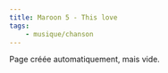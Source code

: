 ```yaml
---
title: Maroon 5 - This love
tags:
    - musique/chanson
---
```


Page créée automatiquement, mais vide.
